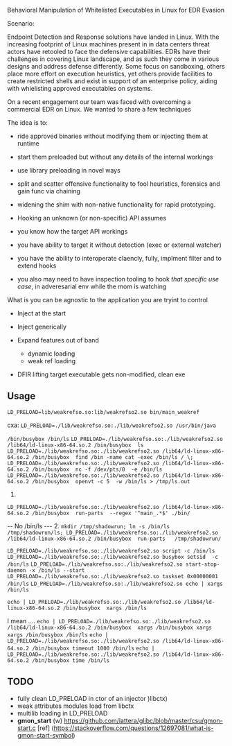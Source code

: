 Behavioral Manipulation of Whitelisted Executables in Linux for EDR Evasion

Scenario:

Endpoint Detection and Response solutions have landed in Linux. With the increasing footprint of Linux machines present in in data centers threat actors have retooled to face the defensive capabilities. EDRs have their challenges in covering Linux landscape, and as such they come in various designs and address defense differently. Some focus on sandboxing, others place more effort on execution heuristics, yet others provide facilities to create restricted shells and exist in support of an enterprise policy, aiding with whielisting approved executables on systems. 

On a recent engagement  our team  was faced with overcoming a commercial EDR on Linux. We wanted to share a few techniques  

The idea is to: 
- ride approved binaries without modifying them or injecting them at runtime
- start them preloaded but without any details of the internal workings 
- use library preloading in novel ways
- split and scatter offensive functionality to fool heuristics, forensics and gain func via chaining
- widening the shim with non-native functionality for rapid prototyping. 


- Hooking an unknown (or non-specific) API assumes 
 - you know how the target API workings
 - you have ability to target it without detection (exec or external watcher)
 - you have the ability to interoperate claencly, fully, implment filter and to extend hooks
 - you also may need to have inspection tooling to hook *that specific use case*, in adveresarial env while the mom is watching


What is you can be agnostic to the application you are tryint to control
- Inject at the start
- Inject generically 
- Expand features out of band
	- dynamic loading
	- weak ref loading

- DFIR lifting target executable gets non-modified, clean exe


## Usage

`LD_PRELOAD=lib/weakrefso.so:lib/weakrefso2.so bin/main_weakref`

cxa: `LD_PRELOAD=./lib/weakrefso.so:./lib/weakrefso2.so /usr/bin/java`

`/bin/busybox /bin/ls`
` LD_PRELOAD=./lib/weakrefso.so:./lib/weakrefso2.so /lib64/ld-linux-x86-64.so.2 /bin/busybox  ls `
`LD_PRELOAD=./lib/weakrefso.so:./lib/weakrefso2.so /lib64/ld-linux-x86-64.so.2 /bin/busybox  find /bin -name cat -exec /bin/ls / \; `
`LD_PRELOAD=./lib/weakrefso.so:./lib/weakrefso2.so /lib64/ld-linux-x86-64.so.2 /bin/busybox  nc -f /dev/pts/0  -e /bin/ls`
`LD_PRELOAD=./lib/weakrefso.so:./lib/weakrefso2.so /lib64/ld-linux-x86-64.so.2 /bin/busybox  openvt -c 5  -w /bin/ls > /tmp/ls.out`

1. 
`LD_PRELOAD=./lib/weakrefso.so:./lib/weakrefso2.so /lib64/ld-linux-x86-64.so.2 /bin/busybox  run-parts  --regex '^main_.*$' ./bin/`

-- No /bin/ls ---
2. `mkdir /tmp/shadowrun; ln -s /bin/ls /tmp/shadowrun/ls; LD_PRELOAD=./lib/weakrefso.so:./lib/weakrefso2.so /lib64/ld-linux-x86-64.so.2 /bin/busybox  run-parts   /tmp/shadowrun/`

`LD_PRELOAD=./lib/weakrefso.so:./lib/weakrefso2.so script -c /bin/ls`
`LD_PRELOAD=./lib/weakrefso.so:./lib/weakrefso2.so busybox setsid  -c /bin/ls`
`LD_PRELOAD=./lib/weakrefso.so:./lib/weakrefso2.so start-stop-daemon -x /bin/ls --start`
`LD_PRELOAD=./lib/weakrefso.so:./lib/weakrefso2.so taskset 0x00000001 /bin/ls`
`LD_PRELOAD=./lib/weakrefso.so:./lib/weakrefso2.so echo | xargs /bin/ls`

`echo | LD_PRELOAD=./lib/weakrefso.so:./lib/weakrefso2.so /lib64/ld-linux-x86-64.so.2 /bin/busybox  xargs /bin/ls`

I mean ....
`echo | LD_PRELOAD=./lib/weakrefso.so:./lib/weakrefso2.so /lib64/ld-linux-x86-64.so.2 /bin/busybox  xargs /bin/busybox xargs xargs /bin/busybox /bin/ls`
`echo | LD_PRELOAD=./lib/weakrefso.so:./lib/weakrefso2.so /lib64/ld-linux-x86-64.so.2 /bin/busybox timeout 1000 /bin/ls`
`echo | LD_PRELOAD=./lib/weakrefso.so:./lib/weakrefso2.so /lib64/ld-linux-x86-64.so.2 /bin/busybox time /bin/ls`


## TODO
- fully clean LD_PRELOAD  in ctor of an injector )libctx)
- weak attributes modules load from libctx
- multilib loading in LD_PRELOAD
- __gmon_start__ (w) https://github.com/lattera/glibc/blob/master/csu/gmon-start.c
	[ref] (https://stackoverflow.com/questions/12697081/what-is-gmon-start-symbol)

